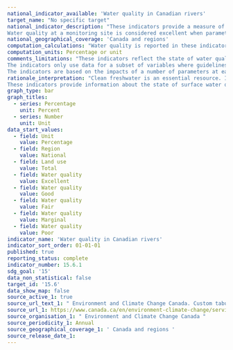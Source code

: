 ```yaml
---
national_indicator_available: 'Water quality in Canadian rivers'
target_name: "No specific target"
national_indicator_description: "These indicators provide a measure of the ability of river water across Canada to support plants and animals. At each monitoring site, specific water quality data are compared to water quality guidelines to create a rating for the site. If measured water quality remains within the guidelines, it can maintain a healthy ecosystem.
Water quality at a monitoring site is considered excellent when parameters in a river almost always meet their guidelines. Conversely, water quality is rated poor when parameters usually do not meet their guidelines, sometimes by a wide margin. (ECCC)"
national_geographical_coverage: 'Canada and regions'
computation_calculations: "Water quality is reported in these indicators by measuring a number of chemical and physical properties (parameters) in water. The results for each parameter are compared to its water quality guideline. (ECCC)"
computation_units: Percentage or unit
comments_limitations: "These indicators reflect the state of water quality in rivers in southern Canada. Northern Canada is under-represented.
The indicators only use data for a subset of variables where guidelines exist. They do not cover all potential water quality issues in Canada.
The indicators are based on the impacts of a number of parameters at each site. These concentrations do not show the effect of spills or other transient events unless samples were collected right after the spill happened or their effect on water quality is long-lasting. (ECCC)"
rationale_interpretation: "Clean freshwater is an essential resource. It protects aquatic plant and animal biodiversity. We use it for manufacturing, energy production, irrigation, swimming, boating, fishing and for domestic use (for example, drinking, washing). Degraded water quality damages the health of all freshwater ecosystems, such as rivers, lakes, reservoirs and wetlands. It can also disrupt fisheries, tourism and agriculture, and make it more expensive to treat to drinking water standards.
These indicators provide information about the state of surface water quality and its change through time, to support water resource management. (ECCC)"
graph_type: bar
graph_titles:
  - series: Percentage
    unit: Percent
  - series: Number
    unit: Unit
data_start_values:
  - field: Unit
    value: Percentage
  - field: Region
    value: National
  - field: Land use
    value: Total
  - field: Water quality
    value: Excellent
  - field: Water quality
    value: Good
  - field: Water quality
    value: Fair
  - field: Water quality
    value: Marginal
  - field: Water quality
    value: Poor
indicator_name: 'Water quality in Canadian rivers'
indicator_sort_order: 01-01-01
published: true
reporting_status: complete
indicator_number: 15.6.1
sdg_goal: '15'
data_non_statistical: false
target_id: '15.6'
data_show_map: false
source_active_1: true
source_url_text_1: " Environment and Climate Change Canada. Custom tabulation"
source_url_1: https://www.canada.ca/en/environment-climate-change/services/environmental-indicators/water-quality-canadian-rivers.html
source_organisation_1: " Environment and Climate Change Canada "
source_periodicity_1: Annual
source_geographical_coverage_1: ' Canada and regions '
source_release_date_1: 
---
```

